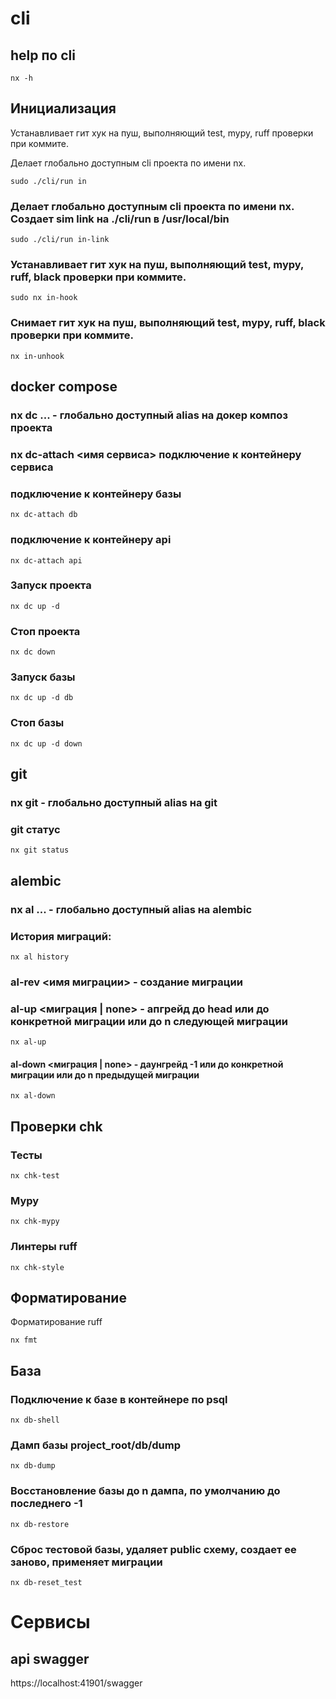 # cli
## help по cli
```shell
nx -h
```

## Инициализация
Устанавливает гит хук на пуш, выполняющий test, mypy, ruff проверки при коммите.

Делает глобально доступным cli проекта по имени nx.
```shell
sudo ./cli/run in
```

### Делает глобально доступным cli проекта по имени nx. Создает sim link на ./cli/run в /usr/local/bin
```shell
sudo ./cli/run in-link
```

### Устанавливает гит хук на пуш, выполняющий test, mypy, ruff, black проверки при коммите.
```shell
sudo nx in-hook
```

### Cнимает гит хук на пуш, выполняющий test, mypy, ruff, black проверки при коммите.
```shell
nx in-unhook
```

## docker compose
### nx dc ... - глобально доступный alias на докер композ проекта
### nx dc-attach <имя сервиса> подключение к контейнеру сервиса
### подключение к контейнеру базы
```shell
nx dc-attach db
```
### подключение к контейнеру api
```shell
nx dc-attach api
```

### Запуск проекта
```shell
nx dc up -d
```

### Стоп проекта
```shell
nx dc down
```

### Запуск базы
```shell
nx dc up -d db
```

### Стоп базы
```shell
nx dc up -d down
```

## git
### nx git - глобально доступный alias на git
### git статус
```shell
nx git status
```

## alembic
### nx al ... - глобально доступный alias на alembic
### История миграций:
```shell
nx al history
```
### al-rev <имя миграции> - создание миграции
### al-up <миграция | none> - апгрейд до head или до конкретной миграции или до n следующей миграции
```shell
nx al-up
```
#### al-down <миграция | none> - даунгрейд -1 или до конкретной миграции или до n предыдущей миграции
```shell
nx al-down
```

## Проверки chk
### Тесты
```shell
nx chk-test
```

### Mypy
```shell
nx chk-mypy
```
### Линтеры ruff
```shell
nx chk-style
```

## Форматирование
Форматирование ruff
```shell
nx fmt
```

## База
### Подключение к базе в контейнере по psql
```shell
nx db-shell
```
### Дамп базы project_root/db/dump
```shell
nx db-dump
```
### Восстановление базы до n дампа, по умолчанию до последнего -1
```shell
nx db-restore
```
### Сброс тестовой базы, удаляет public схему, создает ее заново, применяет миграции
```shell
nx db-reset_test
```

# Сервисы
## api swagger
https://localhost:41901/swagger
